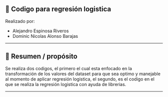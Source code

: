 ## 📘 Codigo para regresión logistica 
Realizado por:
* Alejandro Espinosa Riveros
* Dominic Nicolas Alonso Barajas
---

## 🧾 Resumen / propósito

Se realiza dos codigos, el primero el cual esta enfocado en la transformación de los valores del dataset para que sea optimo y manejable al momento de aplicar regresión logistica, el segundo, es el codigo en el que se realiza la regresión logistica con ayuda de librerias.

---

